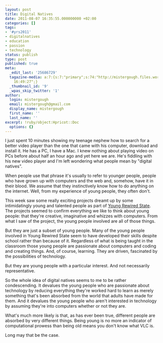 ```yaml
---
layout: post
title: Digital Natives
date: 2011-08-07 16:35:55.000000000 +02:00
categories: []
tags:
- '#yrs2011'
- digitalnatives
- education
- passion
- technology
status: publish
type: post
published: true
meta:
  _edit_last: '25686729'
  tagazine-media: a:7:{s:7:"primary";s:74:"http://mistergough.files.wordpress.com/2011/08/5018420677_953d7acd9e_o.jpg";s:6:"images";a:1:{s:74:"http://mistergough.files.wordpress.com/2011/08/5018420677_953d7acd9e_o.jpg";a:6:{s:8:"file_url";s:74:"http://mistergough.files.wordpress.com/2011/08/5018420677_953d7acd9e_o.jpg";s:5:"width";s:3:"575";s:6:"height";s:3:"453";s:4:"type";s:5:"image";s:4:"area";s:6:"260475";s:9:"file_path";s:0:"";}}s:6:"videos";a:0:{}s:11:"image_count";s:1:"1";s:6:"author";s:8:"25686729";s:7:"blog_id";s:8:"25823144";s:9:"mod_stamp";s:19:"2011-08-07
    16:49:27";}
  _thumbnail_id: '9'
  _wpas_skip_twitter: '1'
author:
  login: mistergough
  email: mistergough@gmail.com
  display_name: mistergough
  first_name: ''
  last_name: ''
excerpt: !ruby/object:Hpricot::Doc
  options: {}
---
```

<p>I just spent 10 minutes showing my teenage nephew how to search for a better video player than the one that came with his computer, download and install it. He has a PC, I have a Mac. I knew nothing about playing video on PCs before about half an hour ago and yet here we are. He's fiddling with his new video player and I'm left wondering what people mean by "digital natives".</p>
<p>When people use that phrase it's usually to refer to younger people, people who have grown up with computers and the web and, somehow, have it in their blood. We assume that they instinctively know how to do anything on the internet. Well, from my experience of young people, they often don't.</p>
<p>This week saw some really exciting projects dreamt up by some intimidatingly young and talented people as part of <a title="Young Rewired State" href="http://youngrewiredstate.org/">Young Rewired State</a>. The projects seemed to confirm everything we like to think about young people: that they're creative, imaginative and whizzes with computers. From what I saw of the project, the young people involved are all of those things.</p>
<p>But they are just a subset of young people. Many of the young people involved in Young Rewired State seem to have developed their skills despite school rather than because of it. Regardless of what is being taught in the classroom those young people are passionate about computers and coding and creating things. And, of course, learning. They are driven, fascinated by the possibilities of technology.</p>
<p>But they are young people with a particular interest. And not necessarily representative.</p>
<p>So the whole idea of digital natives seems to me to be rather condescending. It devalues the young people who are passionate about technology by reducing everything they're worked hard to learn as merely something that's been absorbed from the world that adults have made for them. And it devalues the young people who aren't interested in technology by assuming they're into computers whether or not they are.</p>
<p>What's much more likely is that, as has ever been true, different people are absorbed by very different things. Being young is no more an indicator of computational prowess than being old means you don't know what VLC is.</p>
<p>Long may that be the case.</p>

